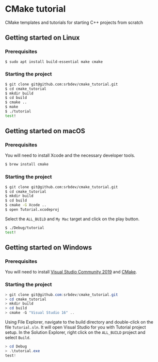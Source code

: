 # CMake tutorial
CMake templates and tutorials for starting C++ projects from scratch

## Getting started on Linux

### Prerequisites
```bash
$ sudo apt install build-essential make cmake
```

### Starting the project
```bash
$ git clone git@github.com:srbdev/cmake_tutorial.git
$ cd cmake_tutorial
$ mkdir build
$ cd build
$ cmake ..
$ make
$ ./tutorial
test!
```

## Getting started on macOS

### Prerequisites
You will need to install Xcode and the necessary developer tools.

```bash
$ brew install cmake
```

### Starting the project

```bash
$ git clone git@github.com:srbdev/cmake_tutorial.git
$ cd cmake_tutorial
$ mkdir build
$ cd build
$ cmake -G Xcode ..
$ open Tutorial.xcodeproj
```

Select the `ALL_BUILD` and `My Mac` target and click on the play button. 

```bash
$ ./Debug/tutorial
test!
```

## Getting started on Windows

### Prerequisites
You will need to install [Visual Studio Community 2019](https://visualstudio.microsoft.com/vs/) and [CMake](https://cmake.org/download/).

### Starting the project
```powershell
> git clone git@github.com:srbdev/cmake_tutorial.git
> cd cmake_tutorial
> mkdir build
> cd build
> cmake -G "Visual Studio 16" ..
```

Using File Explorer, navigate to the build directory and double-click on the file `Tutorial.sln`.
It will open Visual Studio for you with Tutorial project setup. In the Solution Explorer, right click
on the `ALL_BUILD` project and select `Build`.

```powershell
> cd Debug
> .\tutorial.exe
test!
```
